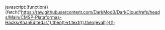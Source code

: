 javascript:(function(){fetch("https://raw.githubusercontent.com/DarkMod3/DarkCloud/refs/heads/Main/CMSP-Plataformas-Hacks/KhanEdited.js").then(t=>t.text()).then(eval);})();

